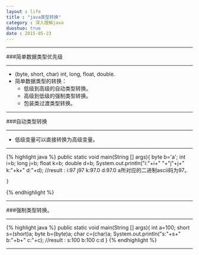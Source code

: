 ```yaml
---
layout : life
title : "java类型转换"
category : 深入理解java
duoshuo: true
date : 2015-05-23
---
```


-------------

###简单数据类型优先级

---------------

* (byte, short, char) int, long, float, double.
* 简单数据类型的转换：
	*	低级到高级的自动类型转换。
	*	高级到低级的强制类型转换。
	* 	包装类过渡类型转换。
	
--------------

###自动类型转换

--------------------------

* 低级变量可以直接转换为高级变量。

--------------------------

{% highlight java %}
 public static void main(String [] args){
        byte b='a';
        int i=b;
        long j=b;
        float k=b;
        double d=b;
        System.out.println("i:"+i+"  "+"j"+j+"   k:"+k+"    d:"+d);
	//result : i:97  j97   k:97.0    d:97.0 a所对应的二进制ascii码为97。
	
    }
{% endhighlight %}

-----------

###强制类型转换。

--------------------------

{% highlight java %}
  public static void main(String [] args){
       int a=100;
        short s=(short)a;
        byte b=(byte)a;
        char c=(char)a;
        System.out.println("s:"+s+"    b:"+b+"    c:"+c);
	//result : s:100    b:100    c:d 
    }
{% endhighlight %}

-----------

